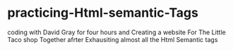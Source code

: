 # practicing-Html-semantic-Tags
coding with David Gray for four hours and Creating  a website For The Little Taco shop Together afrter Exhausiting almost all the Html Semantic tags
